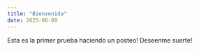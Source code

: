 ```yaml
---
title: "Bienvenida"
date: 2025-06-08
---
```


Esta es la primer prueba haciendo un posteo! Deseenme suerte!
